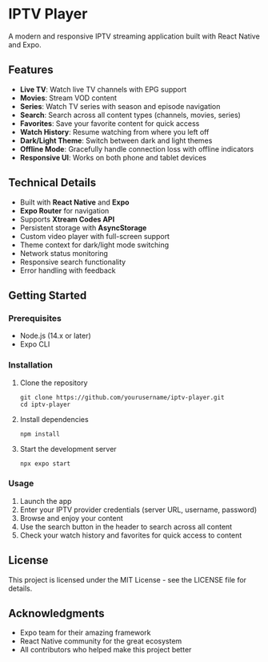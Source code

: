# IPTV Player

A modern and responsive IPTV streaming application built with React Native and Expo.

## Features

- **Live TV**: Watch live TV channels with EPG support
- **Movies**: Stream VOD content
- **Series**: Watch TV series with season and episode navigation
- **Search**: Search across all content types (channels, movies, series)
- **Favorites**: Save your favorite content for quick access
- **Watch History**: Resume watching from where you left off
- **Dark/Light Theme**: Switch between dark and light themes
- **Offline Mode**: Gracefully handle connection loss with offline indicators
- **Responsive UI**: Works on both phone and tablet devices

## Technical Details

- Built with **React Native** and **Expo**
- **Expo Router** for navigation
- Supports **Xtream Codes API**
- Persistent storage with **AsyncStorage**
- Custom video player with full-screen support
- Theme context for dark/light mode switching
- Network status monitoring
- Responsive search functionality
- Error handling with feedback

## Getting Started

### Prerequisites

- Node.js (14.x or later)
- Expo CLI

### Installation

1. Clone the repository
   ```
   git clone https://github.com/yourusername/iptv-player.git
   cd iptv-player
   ```

2. Install dependencies
   ```
   npm install
   ```

3. Start the development server
   ```
   npx expo start
   ```

### Usage

1. Launch the app
2. Enter your IPTV provider credentials (server URL, username, password)
3. Browse and enjoy your content
4. Use the search button in the header to search across all content
5. Check your watch history and favorites for quick access to content

## License

This project is licensed under the MIT License - see the LICENSE file for details.

## Acknowledgments

- Expo team for their amazing framework
- React Native community for the great ecosystem
- All contributors who helped make this project better
